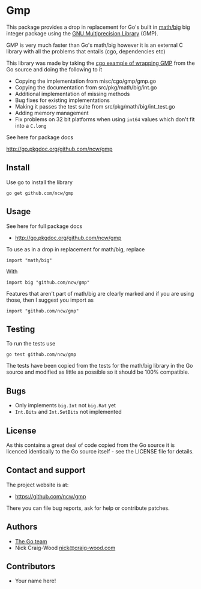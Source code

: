 Gmp
===

This package provides a drop in replacement for Go's built in
[math/big](http://golang.org/pkg/math/big/) big integer package using
the [GNU Multiprecision Library](http://gmplib.org/) (GMP).

GMP is very much faster than Go's math/big however it is an external C
library with all the problems that entails (cgo, dependencies etc)

This library was made by taking the [cgo example of wrapping
GMP](http://golang.org/misc/cgo/gmp/gmp.go) from the Go source and
doing the following to it

* Copying the implementation from misc/cgo/gmp/gmp.go
* Copying the documentation from src/pkg/math/big/int.go
* Additional implementation of missing methods
* Bug fixes for existing implementations
* Making it passes the test suite from src/pkg/math/big/int_test.go
* Adding memory management
* Fix problems on 32 bit platforms when using `int64` values which don't fit into a `C.long`

See here for package docs

  http://go.pkgdoc.org/github.com/ncw/gmp

Install
-------

Use go to install the library

    go get github.com/ncw/gmp

Usage
-----

See here for full package docs

* http://go.pkgdoc.org/github.com/ncw/gmp

To use as in a drop in replacement for math/big, replace

    import "math/big"

With

    import big "github.com/ncw/gmp"

Features that aren't part of math/big are clearly marked and if you
are using those, then I suggest you import as

    import "github.com/ncw/gmp"
    
Testing
-------

To run the tests use

    go test github.com/ncw/gmp

The tests have been copied from the tests for the math/big library in
the Go source and modified as little as possible so it should be 100%
compatible.

Bugs
----

* Only implements `big.Int` not `big.Rat` yet
* `Int.Bits` and `Int.SetBits` not implemented

License
-------

As this contains a great deal of code copied from the Go source it is
licenced identically to the Go source itself - see the LICENSE file
for details.

Contact and support
-------------------

The project website is at:

* https://github.com/ncw/gmp

There you can file bug reports, ask for help or contribute patches.

Authors
-------

* [The Go team](http://golang.org/AUTHORS)
* Nick Craig-Wood <nick@craig-wood.com>

Contributors
------------

* Your name here!
